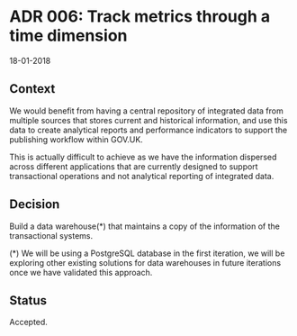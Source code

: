 # ADR 006: Track metrics through a time dimension

18-01-2018

## Context

We would benefit from having a central repository of integrated data from multiple sources that stores current and historical information, and use this data to create analytical reports and performance indicators to support the publishing workflow within GOV.UK.

This is actually difficult to achieve as we have the information dispersed across different applications that are currently designed to support transactional operations and not analytical reporting of integrated data.
 
## Decision

Build a data warehouse(*) that maintains a copy of the information of the transactional systems.

(*) We will be using a PostgreSQL database in the first iteration, we will be exploring other existing solutions for data warehouses in future iterations once we have validated this approach. 

## Status

Accepted.
